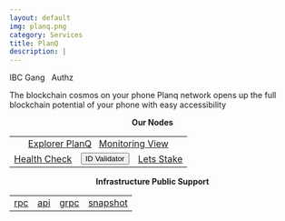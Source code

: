 ```yaml
---
layout: default
img: planq.png
category: Services
title: PlanQ
description: |
---
```



<span  class="badge badge-primary" data-toggle="tooltip" data-html="true" title="<b>8ball <=> Osmosis <br> 8ball <=> Gravity <br> 8balll <=> Planq</b>">IBC Gang</span>
&nbsp;
<span  class="badge badge-primary" data-toggle="tooltip" data-html="true" title="<b>enabled</b>">Authz</span>



The blockchain cosmos on your phone
Planq network opens up the full blockchain potential of your phone with easy accessibility


<p align="center"><b>Our Nodes </b></p>
<table class="table">
<tr>
   <td colspan=3 style="text-align: center" class="justify-content-center">
       <a href="https://explorer.tendermint.roomit.xyz/planq-mainnet/staking/plqvaloper1fqnr328nlndkxek2jaz8teec0euyr5yh26q26l" class="btn btn-success margin-top" target="_blank">Explorer PlanQ</a>
       &nbsp;
       <a href="https://snapshots.raintank.io/dashboard/snapshot/J2ZrsXPRSJN4OKBHlrNoILxp7Ck0CW33" class="btn btn-success margin-top">Monitoring View</a> 
   </td>
</tr>
<tr>
   <td>
       <a href="https://health.roomit.xyz/status/roomit-mainnet" class="btn btn-info margin-top" target="_blank">Health Check</a>
   </td> 
   <td>
       <button onclick="clip_planq_three()"  class="btn btn-warning margin-top">ID Validator</button>
       <input type="text" id="clip_planq" value="plqvaloper1fqnr328nlndkxek2jaz8teec0euyr5yh26q26l" hidden=true>  
   </td>
   <td>
      <a href="https://explorer.tendermint.roomit.xyz/planq/staking/plqvaloper1fqnr328nlndkxek2jaz8teec0euyr5yh26q26l" class="btn btn-danger margin-top" target="_blank">Lets Stake</a>
   </td>
</tr>
</table>


<p align="center"><b>Infrastructure Public Support</b></p>
<table>
<tr>
   <td><a href="https://rpc.planq.roomit.xyz" class="btn btn-primary stretched-link">rpc</a></td>
   <td><a href="https://api.planq.roomit.xyz" class="btn btn-primary stretched-link">api</a></td>
   <td><a href="grpc.planq.roomit.xyz:8443" class="btn btn-primary stretched-link">grpc</a></td>
   <td><a href="https://roomit.xyz/snapshot" class="btn btn-primary stretched-link">snapshot</a></td>
</tr>
</table>